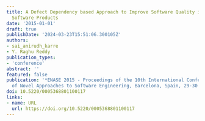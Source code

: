 ```yaml
---
title: A Defect Dependency based Approach to Improve Software Quality in Integrated
  Software Products
date: '2015-01-01'
draft: true
publishDate: '2024-03-23T15:51:06.300105Z'
authors:
- sai_anirudh_karre
- Y. Raghu Reddy
publication_types:
- 'conference'
abstract: ''
featured: false
publication: '*ENASE 2015 - Proceedings of the 10th International Conference on Evaluation
  of Novel Approaches to Software Engineering, Barcelona, Spain, 29-30 April, 2015*'
doi: 10.5220/0005368801100117
links:
- name: URL
  url: https://doi.org/10.5220/0005368801100117
---
```


